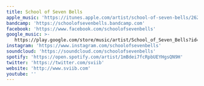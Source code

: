 ```yaml
---
title: School of Seven Bells
apple_music: 'https://itunes.apple.com/artist/school-of-seven-bells/262035150'
bandcamp: 'https://schoolofsevenbells.bandcamp.com'
facebook: 'https://www.facebook.com/schoolofsevenbells'
google_music: >-
   https://play.google.com/store/music/artist/School_of_Seven_Bells?id=A34lijhdbqnumv2sclxqwrmqmp4
instagram: 'https://www.instagram.com/schoolofsevenbells'
soundcloud: 'https://soundcloud.com/schoolofsevenbells'
spotify: 'https://open.spotify.com/artist/1mBdei7fcRpbUEYHgsQN9H'
twitter: 'https://twitter.com/sviib'
website: 'http://www.sviib.com'
youtube: ''
---
```

